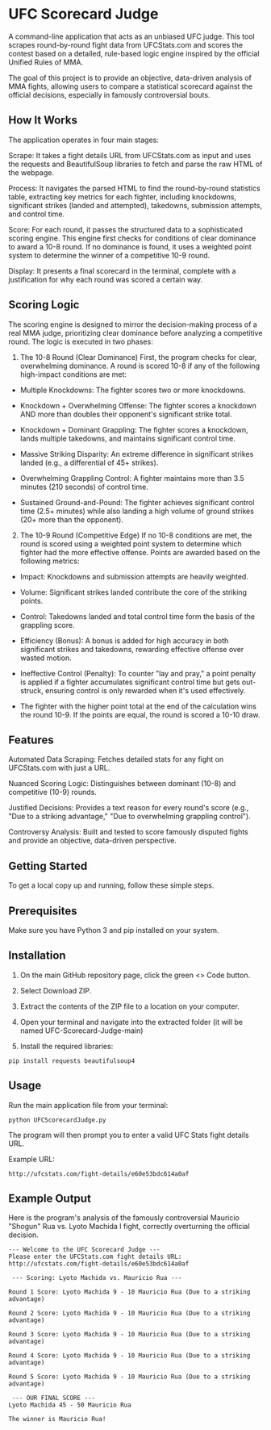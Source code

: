 
# UFC Scorecard Judge
A command-line application that acts as an unbiased UFC judge. This tool scrapes round-by-round fight data from UFCStats.com and scores the contest based on a detailed, rule-based logic engine inspired by the official Unified Rules of MMA.

The goal of this project is to provide an objective, data-driven analysis of MMA fights, allowing users to compare a statistical scorecard against the official decisions, especially in famously controversial bouts.

## How It Works
The application operates in four main stages:

Scrape: It takes a fight details URL from UFCStats.com as input and uses the requests and BeautifulSoup libraries to fetch and parse the raw HTML of the webpage.

Process: It navigates the parsed HTML to find the round-by-round statistics table, extracting key metrics for each fighter, including knockdowns, significant strikes (landed and attempted), takedowns, submission attempts, and control time.

Score: For each round, it passes the structured data to a sophisticated scoring engine. This engine first checks for conditions of clear dominance to award a 10-8 round. If no dominance is found, it uses a weighted point system to determine the winner of a competitive 10-9 round.

Display: It presents a final scorecard in the terminal, complete with a justification for why each round was scored a certain way.

## Scoring Logic
The scoring engine is designed to mirror the decision-making process of a real MMA judge, prioritizing clear dominance before analyzing a competitive round. The logic is executed in two phases:

1. The 10-8 Round (Clear Dominance)
First, the program checks for clear, overwhelming dominance. A round is scored 10-8 if any of the following high-impact conditions are met:

- Multiple Knockdowns: The fighter scores two or more knockdowns.

- Knockdown + Overwhelming Offense: The fighter scores a knockdown AND more than doubles their opponent's significant strike total.

- Knockdown + Dominant Grappling: The fighter scores a knockdown, lands multiple takedowns, and maintains significant control time.

- Massive Striking Disparity: An extreme difference in significant strikes landed (e.g., a differential of 45+ strikes).

- Overwhelming Grappling Control: A fighter maintains more than 3.5 minutes (210 seconds) of control time.

- Sustained Ground-and-Pound: The fighter achieves significant control time (2.5+ minutes) while also landing a high volume of ground strikes (20+ more than the opponent).

2. The 10-9 Round (Competitive Edge)
If no 10-8 conditions are met, the round is scored using a weighted point system to determine which fighter had the more effective offense. Points are awarded based on the following metrics:

- Impact: Knockdowns and submission attempts are heavily weighted.

- Volume: Significant strikes landed contribute the core of the striking points.

- Control: Takedowns landed and total control time form the basis of the grappling score.

- Efficiency (Bonus): A bonus is added for high accuracy in both significant strikes and takedowns, rewarding effective offense over wasted motion.

- Ineffective Control (Penalty): To counter "lay and pray," a point penalty is applied if a fighter accumulates significant control time but gets out-struck, ensuring control is only rewarded when it's used effectively.

- The fighter with the higher point total at the end of the calculation wins the round 10-9. If the points are equal, the round is scored a 10-10 draw.

## Features
Automated Data Scraping: Fetches detailed stats for any fight on UFCStats.com with just a URL.

Nuanced Scoring Logic: Distinguishes between dominant (10-8) and competitive (10-9) rounds.

Justified Decisions: Provides a text reason for every round's score (e.g., "Due to a striking advantage," "Due to overwhelming grappling control").

Controversy Analysis: Built and tested to score famously disputed fights and provide an objective, data-driven perspective.

## Getting Started
To get a local copy up and running, follow these simple steps.

## Prerequisites
Make sure you have Python 3 and pip installed on your system.

## Installation

1. On the main GitHub repository page, click the green <> Code button.

2. Select Download ZIP.

3. Extract the contents of the ZIP file to a location on your computer.

4. Open your terminal and navigate into the extracted folder (it will be named UFC-Scorecard-Judge-main)
  
5. Install the required libraries:
```
pip install requests beautifulsoup4
```
## Usage
Run the main application file from your terminal:
```
python UFCScorecardJudge.py
```
The program will then prompt you to enter a valid UFC Stats fight details URL.

Example URL:
```
http://ufcstats.com/fight-details/e60e53bdc614a0af
```
## Example Output
Here is the program's analysis of the famously controversial Mauricio "Shogun" Rua vs. Lyoto Machida I fight, correctly overturning the official decision.
```
--- Welcome to the UFC Scorecard Judge ---
Please enter the UFCStats.com fight details URL: http://ufcstats.com/fight-details/e60e53bdc614a0af

 --- Scoring: Lyoto Machida vs. Mauricio Rua ---

Round 1 Score: Lyoto Machida 9 - 10 Mauricio Rua (Due to a striking advantage)

Round 2 Score: Lyoto Machida 9 - 10 Mauricio Rua (Due to a striking advantage)

Round 3 Score: Lyoto Machida 9 - 10 Mauricio Rua (Due to a striking advantage)

Round 4 Score: Lyoto Machida 9 - 10 Mauricio Rua (Due to a striking advantage)

Round 5 Score: Lyoto Machida 9 - 10 Mauricio Rua (Due to a striking advantage)

 --- OUR FINAL SCORE ---
Lyoto Machida 45 - 50 Mauricio Rua

The winner is Mauricio Rua!
```
